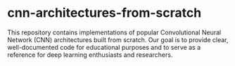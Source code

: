 # cnn-architectures-from-scratch
This repository contains implementations of popular Convolutional Neural Network (CNN) architectures built from scratch. Our goal is to provide clear, well-documented code for educational purposes and to serve as a reference for deep learning enthusiasts and researchers.
